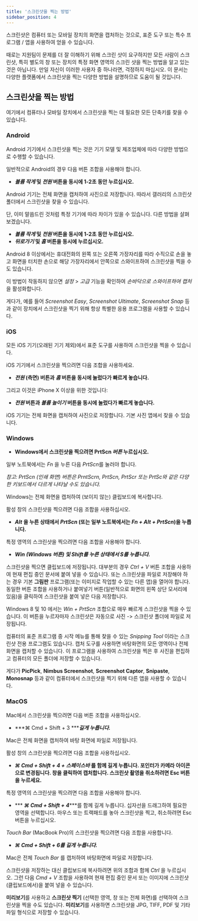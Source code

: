 ```yaml
---
title: '스크린샷을 찍는 방법'
sidebar_position: 4
---
```


스크린샷은 컴퓨터 또는 모바일 장치의 화면을 캡처하는 것으로, 표준 도구 또는 특수 프로그램 / 앱을 사용하여 얻을 수 있습니다.

때로는 지원팀이 문제를 더 잘 이해하기 위해 스크린 샷이 요구하지만 모든 사람이 스크린샷, 특히 별도의 창 또는 장치의 특정 화면 영역의 스크린 샷을 찍는 방법을 알고 있는 것은 아닙니다. 만일 자신이 이러한 사용자 중 하나라면, 걱정하지 마십시오. 이 문서는 다양한 플랫폼에서 스크린샷을 찍는 다양한 방법을 설명하므로 도움이 될 것입니다.

## 스크린샷을 찍는 방법

여기에서 컴퓨터나 모바일 장치에서 스크린샷을 찍는 데 필요한 모든 단축키를 찾을 수 있습니다.

### Android

Android 기기에서 스크린샷을 찍는 것은 기기 모델 및 제조업체에 따라 다양한 방법으로 수행할 수 있습니다.

일반적으로 Android의 경우 다음 버튼 조합을 사용해야 합니다.

+ ***볼륨 작게* 및 *전원* 버튼을 동시에 1-2초 동안 누르십시오.**

Android 기기는 전체 화면을 캡처하여 사진으로 저장합니다. 따라서 갤러리의 스크린샷 폴더에서 스크린샷을 찾을 수 있습니다.

단, 이미 말씀드린 것처럼 특정 기기에 따라 차이가 있을 수 있습니다. 다른 방법을 살펴보겠습니다.

+ ***볼륨 작게* 및 *전원* 버튼을 동시에 1-2초 동안 누르십시오.**
+ ***뒤로가기* 및 *홈* 버튼을 동시에 누르십시오.**

Android 8 이상에서는 휴대전화의 왼쪽 또는 오른쪽 가장자리를 따라 수직으로 손을 놓고 화면을 터치한 손으로 해당 가장자리에서 안쪽으로 스와이프하여 스크린샷을 찍을 수도 있습니다.

이 방법이 작동하지 않으면 *설정* > *고급* 기능을 확인하여 *손바닥으로 스와이프하여 캡처*을 활성화합니다.

게다가, 예를 들어 *Screenshot Easy*, *Screenshot Ultimate*, *Screenshot Snap* 등과 같이 장치에서 스크린샷을 찍기 위해 항상 특별한 응용 프로그램을 사용할 수 있습니다.

### iOS

모든 iOS 기기(오래된 기기 제외)에서 표준 도구를 사용하여 스크린샷을 찍을 수 있습니다.

iOS 기기에서 스크린샷을 찍으려면 다음 조합을 사용하세요.

+ ***전원* (측면) 버튼과 *홈* 버튼을 동시에 눌렀다가 빠르게 놓습니다.**

그리고 이것은 iPhone X 이상을 위한 것입니다:

+ ***전원* 버튼과 *볼륨 높이기* 버튼을 동시에 눌렀다가 빠르게 놓습니다.**

iOS 기기는 전체 화면을 캡처하여 사진으로 저장합니다. 기본 사진 앱에서 찾을 수 있습니다.

### Windows

+ **Windows에서 스크린샷을 찍으려면 PrtScn *버튼* 누르십시오.**

일부 노트북에서는 *Fn* 을 누른 다음 *PrtScn*를 눌러야 합니다.

*참고: PrtScn (인쇄 화면) 버튼은 PrntScrn, PrtScn, PrtScr 또는 PrtSc와 같은 다양한 키보드에서 다르게 나타날 수도 있습니다.*

Windows는 전체 화면을 캡처하여 (보이지 않는) 클립보드에 복사합니다.

활성 창의 스크린샷을 찍으려면 다음 조합을 사용하십시오.

+ ***Alt* 을 누른 상태에서 *PrtScn* (또는 일부 노트북에서는 *Fn + Alt + PrtScn*)을 누릅니다.**

특정 영역의 스크린샷을 찍으려면 다음 조합을 사용해야 합니다.

+ ****Win* (Windows 버튼) 및 *Shift*를 누른 상태에서 ***S***를 누릅니다.***

스크린샷을 찍으면 클립보드에 저장됩니다. 대부분의 경우 *Ctrl + V* 버튼 조합을 사용하여 현재 편집 중인 문서에 붙여 넣을 수 있습니다. 또는 스크린샷을 파일로 저장해야 하는 경우 기본 **그림판** 프로그램(또는 이미지로 작업할 수 있는 다른 앱)을 열어야 합니다. 동일한 버튼 조합을 사용하거나 붙여넣기 버튼(일반적으로 화면의 왼쪽 상단 모서리에 있음)을 클릭하여 스크린샷을 붙여 넣은 다음 저장합니다.

Windows 8 및 10 에서는 *Win + PrtScn* 조합으로 매우 빠르게 스크린샷을 찍을 수 있습니다. 이 버튼을 누르자마자 스크린샷은 자동으로 사진 -> 스크린샷 폴더에 파일로 저장됩니다.

컴퓨터의 표준 프로그램 중 시작 메뉴를 통해 찾을 수 있는 *Snipping Tool* 이라는 스크린샷 전용 프로그램도 있습니다. 캡처 도구를 사용하면 바탕화면의 모든 영역이나 전체화면을 캡처할 수 있습니다. 이 프로그램을 사용하여 스크린샷을 찍은 후 사진을 편집하고 컴퓨터의 모든 폴더에 저장할 수 있습니다.

게다가 **PicPick**, **Nimbus Screenshot**, **Screenshot Captor**, **Snipaste**, **Monosnap** 등과 같이 컴퓨터에서 스크린샷을 찍기 위해 다른 앱을 사용할 수 있습니다.

### MacOS

Mac에서 스크린샷을 찍으려면 다음 버튼 조합을 사용하십시오.

+ ***⌘ Cmd + Shift + 3 ******길게 누릅니다.***

Mac은 전체 화면을 캡처하여 바탕 화면에 파일로 저장됩니다.

활성 창의 스크린샷을 찍으려면 다음 조합을 사용하십시오.

+ ***⌘ Cmd + Shift + 4 + 스페이스바* 를 함께 길게 누릅니다.  포인터가 카메라 아이콘으로 변경됩니다. 창을 클릭하여 캡처합니다. 스크린샷 촬영을 취소하려면 Esc 버튼을 누르세요.**

특정 영역의 스크린샷을 찍으려면 다음 조합을 사용해야 합니다.

+ *** ***⌘ Cmd + Shift + 4******를 함께 길게 누릅니다. 십자선을 드래그하여 필요한 영역을 선택합니다. 마우스 또는 트랙패드를 놓아 스크린샷을 찍고, 취소하려면 Esc 버튼을 누르십시오.

*Touch Bar* (MacBook Pro)의 스크린샷을 찍으려면 다음 조합을 사용합니다.

+ ***⌘ Cmd + Shift + 6를 ***길게 누릅니다.******

Mac은 전체 *Touch Bar* 를 캡처하여 바탕화면에 파일로 저장합니다.

스크린샷을 저장하는 대신 클립보드에 복사하려면 위의 조합과 함께 *Ctrl* 을 누르십시오. 그런 다음 *Cmd + V* 조합을 사용하여 현재 편집 중인 문서 또는 이미지에 스크린샷(클립보드에서)을 붙여 넣을 수 있습니다.

**미리보기**를 사용하고 **스크린샷 찍기** (선택한 영역, 창 또는 전체 화면)를 선택하여 스크린샷을 찍을 수도 있습니다. **미리보기**를 사용하면 스크린샷을 JPG, TIFF, PDF 및 기타 파일 형식으로 저장할 수 있습니다.